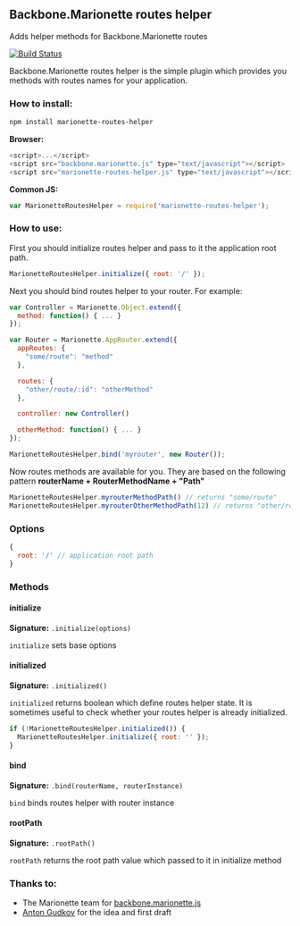 ## Backbone.Marionette routes helper

Adds helper methods for Backbone.Marionette routes

[![Build Status](https://travis-ci.org/maratfakhreev/marionette-routes-helper.svg?branch=master)](https://travis-ci.org/maratfakhreev/marionette-routes-helper)

Backbone.Marionette routes helper is the simple plugin which provides you methods with routes names for your application.

### How to install:

```bash
npm install marionette-routes-helper
```

**Browser:**
```javascript
<script>...</script>
<script src="backbone.marionette.js" type="text/javascript"></script>
<script src="marionette-routes-helper.js" type="text/javascript"></script>
```

**Common JS:**
```javascript
var MarionetteRoutesHelper = require('marionette-routes-helper');
```

### How to use:

First you should initialize routes helper and pass to it the application root path.
```javascript
MarionetteRoutesHelper.initialize({ root: '/' });
```

Next you should bind routes helper to your router. For example:
```javascript
var Controller = Marionette.Object.extend({
  method: function() { ... }
});

var Router = Marionette.AppRouter.extend({
  appRoutes: {
    "some/route": "method"
  },

  routes: {
    "other/route/:id": "otherMethod"
  },

  controller: new Controller()

  otherMethod: function() { ... }
});

MarionetteRoutesHelper.bind('myrouter', new Router());
```

Now routes methods are available for you. They are based on the following pattern **routerName + RouterMethodName + "Path"**

```javascript
MarionetteRoutesHelper.myrouterMethodPath() // returns "some/route"
MarionetteRoutesHelper.myrouterOtherMethodPath(12) // returns "other/route/12"
```

### Options
```javascript
{
  root: '/' // application root path
}
```

### Methods

#### initialize

**Signature:** `.initialize(options)`

`initialize` sets base options

#### initialized

**Signature:** `.initialized()`

`initialized` returns boolean which define routes helper state. It is sometimes useful to check whether your routes helper is already initialized.

```javascript
if (!MarionetteRoutesHelper.initialized()) {
  MarionetteRoutesHelper.initialize({ root: '' });
}
```

#### bind

**Signature:** `.bind(routerName, routerInstance)`

`bind` binds routes helper with router instance

#### rootPath

**Signature:** `.rootPath()`

`rootPath` returns the root path value which passed to it in initialize method

### Thanks to:

* The Marionette team for [backbone.marionette.js](http://marionettejs.com)
* [Anton Gudkov](https://github.com/antongudkov) for the idea and first draft
